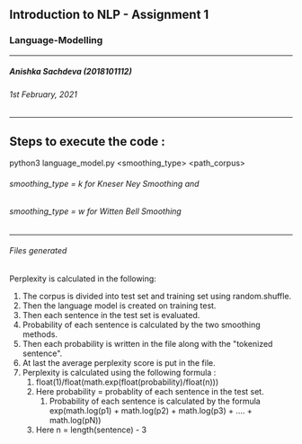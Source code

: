 ## Introduction to NLP - Assignment 1 
### Language-Modelling
---
##### Anishka Sachdeva (2018101112)
###### 1st February, 2021
---
## Steps to execute the code :
python3 language_model.py <smoothing_type> <path_corpus>

###### smoothing_type = k for Kneser Ney Smoothing and

###### smoothing_type = w for Witten Bell Smoothing
---
###### Files generated

Perplexity is calculated in the following:
1. The corpus is divided into test set and training set using random.shuffle.
2. Then the language model is created on training test.
3. Then each sentence in the test set is evaluated.
4. Probability of each sentence is calculated by the two smoothing methods.
5. Then each probability is written in the file along with the "tokenized sentence".
6. At last the average perplexity score is put in the file.
7. Perplexity is calculated using the following formula : 
    1. float(1)/float(math.exp(float(probability)/float(n)))
    2. Here probability = probablity of each sentence in the test set.
        1. Probability of each sentence is calculated by the formula exp(math.log(p1) + math.log(p2) + math.log(p3) + .... + math.log(pN)) 
    3. Here n =  length(sentence) - 3

